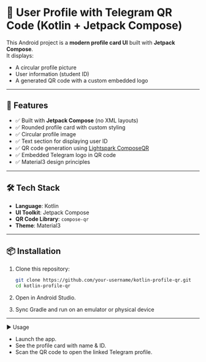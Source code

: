 # 📱 User Profile with Telegram QR Code (Kotlin + Jetpack Compose)

This Android project is a **modern profile card UI** built with **Jetpack Compose**.  
It displays:
- A circular profile picture  
- User information (student ID)  
- A generated QR code with a custom embedded logo  

---

## 🚀 Features
- ✅ Built with **Jetpack Compose** (no XML layouts)  
- ✅ Rounded profile card with custom styling  
- ✅ Circular profile image  
- ✅ Text section for displaying user ID  
- ✅ QR code generation using [Lightspark ComposeQR](https://github.com/lightsparkdev/compose-qr)  
- ✅ Embedded Telegram logo in QR code  
- ✅ Material3 design principles  

---

## 🛠️ Tech Stack
- **Language**: Kotlin  
- **UI Toolkit**: Jetpack Compose  
- **QR Code Library**: `compose-qr`  
- **Theme**: Material3
 
---

## 📦 Installation
1. Clone this repository:
   ```bash
   git clone https://github.com/your-username/kotlin-profile-qr.git
   cd kotlin-profile-qr
2. Open in Android Studio.

3. Sync Gradle and run on an emulator or physical device
 
---

▶️ Usage

- Launch the app.
- See the profile card with name & ID.
- Scan the QR code to open the linked Telegram profile.
